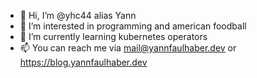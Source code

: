 - 👋 Hi, I’m @yhc44 alias Yann
- 👀 I’m interested in programming and american foodball
- 🌱 I’m currently learning kubernetes operators
- 📫 You can reach me via mail@yannfaulhaber.dev or https://blog.yannfaulhaber.dev

<!---
yhc44/yhc44 is a ✨ special ✨ repository because its `README.md` (this file) appears on your GitHub profile.
You can click the Preview link to take a look at your changes.
--->
